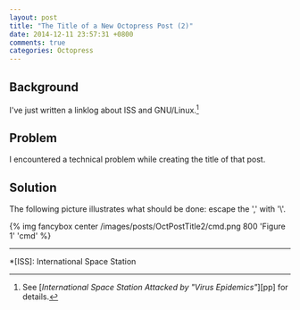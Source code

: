 ```yaml
---
layout: post
title: "The Title of a New Octopress Post (2)"
date: 2014-12-11 23:57:31 +0800
comments: true
categories: Octopress
---
```


Background
---

I've just written a linklog about ISS and GNU/Linux.[^pp]

Problem
---

I encountered a technical problem while creating the title of that
post.

Solution
---

The following picture illustrates what should be done: escape the ','
with '\\'.

{% img fancybox center /images/posts/OctPostTitle2/cmd.png 800 'Figure 1' 'cmd' %}

---
[^pp]:
    See
    [*International Space Station Attacked by "Virus Epidemics"*][pp]
    for details.

*[ISS]: International Space Station
